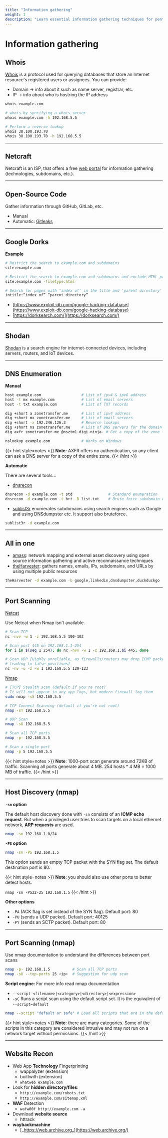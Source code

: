 ```yaml
---
title: "Information gathering"
weight: 1
description: "Learn essential information gathering techniques for pentesting, including Whois, DNS enumeration, port scanning with Nmap, Google Dorks, Shodan, and website reconnaissance."
---
```


# Information gathering

## Whois

[Whois](https://datatracker.ietf.org/doc/html/rfc3912) is a protocol used for querying databases that store an Internet resource's registered users or assignees. You can provide:

* Domain -> info about it such as name server, registrar, etc.
* IP ->  info about who is hostring the IP address

```sh
whois example.com

# whois by specifying a whois server
whois example.com -h 192.168.5.5

# Perform a reverse lookup
whois 38.100.193.70
whois 38.100.193.70 -h 192.168.5.5
```

---

## Netcraft

Netcraft is an ISP,  that offers a free [web portal](https://searchdns.netcraft.com/) for information gathering (technologies, subdomains, etc.).

--- 


## Open-Source Code

Gather information through GitHub, GitLab, etc.

* Manual
* Automatic: [Gitleaks](https://github.com/gitleaks/gitleaks)

---

## Google Dorks

**Example**

```sh
# Restrict the search to example.com and subdomains
site:example.com

# Restrict the search to example.com and subdomains and exclude HTML pages
site:example.com -filetype:html

# Search for pages with 'index of' in the title and 'parent directory' in the content
intitle:“index of” “parent directory”
```

* [https://www.exploit-db.com/google-hacking-database](https://www.exploit-db.com/google-hacking-database)
* [https://dorksearch.com/](https://dorksearch.com/)

---

## Shodan

[Shodan](https://www.shodan.io/) is a search engine for internet-connected devices, including servers, routers, and IoT devices.

---

## DNS Enumeration

**Manual**

```sh
host example.com                  # List of ipv4 & ipv6 address
host -t mx example.com            # List of email servers
host -t txt example.com           # List of TXT records

dig +short a zonetransfer.me      # List of ipv4 address
dig +short mx zonetransfer.me     # List of email servers
dig +short -x 192.246.126.3       # Reverse lookups
dig +short ns zonetransfer.me     # List of DNS servers for the domain
dig axfr zonetransfer.me @nsztm1.digi.ninja. # Get a copy of the zone from the primary server. (zone transfer attack)

nslookup example.com              # Works on Windows
```

{{< hint style=notes >}}
**Note**: AXFR offers no authentication, so any client can ask a DNS server for a copy of the entire zone.
{{< /hint >}}

**Automatic**

There are several tools...

* [dnsrecon](https://github.com/darkoperator/dnsrecon)

```sh
dnsrecon -d example.com -t std                # Standard enumeration
dnsrecon -d example.com -t brt -D list.txt    # Brute force subdomain enum
```

* [sublist3r](https://github.com/aboul3la/Sublist3r) enumerates subdomains using search engines such as Google and using DNSdumpster etc. It support also bruteforce.

```sh
sublist3r -d example.com
```

---

## All in one

* [amass](https://github.com/owasp-amass/amass): network mapping and external asset discovery using open source information gathering and active reconnaissance techniques
* [theHarvester](https://github.com/laramies/theHarvester): gathers names, emails, IPs, subdomains, and URLs by using multiple public resources

```sh
theHarvester -d example.com -b google,linkedin,dnsdumpster,duckduckgo
```

---

## Port Scanning

[Netcat](https://sourceforge.net/p/nc110/git/ci/master/tree/)

Use Netcat when Nmap isn't available.

```sh
# Scan TCP
nc -nvv -w 1 -z 192.168.5.5 100-102

# Scan port 445 on 192.168.1.1–254
for i in $(seq 1 254); do nc -nvv -w 1 -z 192.168.1.$i 445; done

# Scan UDP [Highly unreliable, as firewalls/routers may drop ICMP packets ->
# leading to false positives]
nc -nv -u -z -w 1 192.168.5.5 120-123
```

[Nmap](https://nmap.org/)

```sh
# [TCP] Stealth scan (default if you're root)
# It will not appear in any app logs, but modern firewall log them
sudo nmap -sS 192.168.5.5

# TCP Connect Scanning (default if you're not root)
nmap -sT 192.168.5.5

# UDP Scan
nmap -sU 192.168.5.5

# Scan all TCP ports
nmap -p- 192.168.5.5

# Scan a single port
nmap -p 5 192.168.5.5
```

{{< hint style=notes >}}
**Note**: 1000-port scan generate around 72KB of traffic. Scanning all ports generate about 4 MB. 254 hosts \* 4 MB = 1000 MB of traffic.
{{< /hint >}}

---

## Host Discovery (nmap)

**`-sn` option**

The default host discovery done with `-sn` consists of an **ICMP echo request**. But when a privileged user tries to scan targets on a local ethernet network, **ARP requests** are used.

```sh
nmap -sn 192.168.1.0/24
```

**`-PS` option**

```sh
nmap -sn -PS 192.168.1.5
```

This option sends an empty TCP packet with the SYN flag set. The default destination port is 80.

{{< hint style=notes >}}
**Note**: you should also use other ports to better detect hosts.&#x20;

`nmap -sn -PS22-25 192.168.1.5`
{{< /hint >}}

**Other options**

* `-PA` (ACK flag is set instead of the SYN flag). Default port: 80
* `-PU` (sends a UDP packet). Default port: 40125
* `-PY` (sends an SCTP packet). Default port: 80

---

## Port Scanning (nmap)

Use nmap documentation to understand the differences between port scans

```sh
nmap -p- 192.168.1.5          # Scan all TCP ports
nmap -sU --top-ports 25 <ip>  # Suggestion for udp scan
```

**Script engine**: For more info read nmap documentation

* `--script <filename>|<category>|<directory>|<expression>`
* `-sC` Runs a script scan using the default script set. It is the equivalent of `--script=default`

```sh
nmap --script "default or safe" # Load all scripts that are in the default, safe, or both categories.
```

{{< hint style=notes >}}
**Note**: there are many categories. Some of the scripts in this category are considered intrusive and may not run on a network target without permissions.
{{< /hint >}}

---

## Website Recon

* Web App **Technology** Fingerprinting
  * wappalyzer (extension)
  * builtwith (extension)
  * `whatweb example.com`
* Look for **hidden directory/files**:
  * `http://example.com/robots.txt`
  * `http://example.com/sitemap.xml`
* **WAF** Detection
  * `wafw00f http://example.com -a`
* Download **website source**
  * httrack
* **waybackmachine**
  * [_https://web.archive.org_](https://web.archive.org/)
